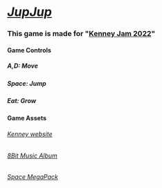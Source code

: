 # [*JupJup*](https://luuthanhdat.itch.io/jupjup)
### This game is made for "[Kenney Jam 2022](https://itch.io/jam/kenney-jam-2022)"
#### Game Controls
##### A,D:  _Move_
##### Space:  _Jump_
##### Eat:  _Grow_
#### Game Assets
###### [Kenney website](http://kenney.nl/assets)
###### [8Bit Music Album](https://assetstore.unity.com/packages/audio/music/8bit-music-album-051321-196147)
###### [Space MegaPack](https://gamesupply.itch.io/ultimate-space-game-mega-asset-package)

